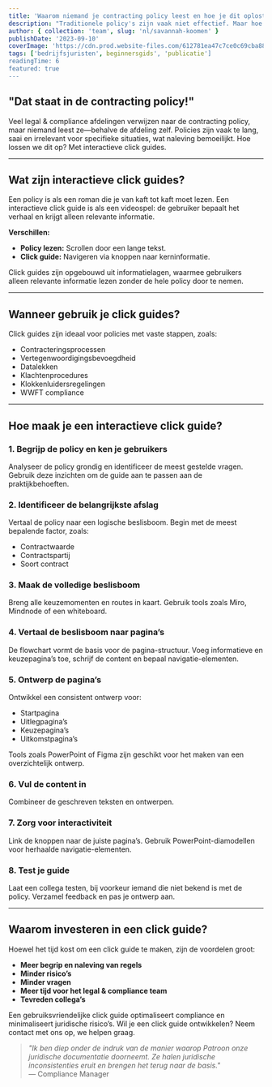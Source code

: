 ```yaml
---
title: 'Waarom niemand je contracting policy leest en hoe je dit oplost'
description: "Traditionele policy's zijn vaak niet effectief. Maar hoe zorg je ervoor dat je contracting policy wél wordt gelezen (en begrepen). Het antwoord: met een interactieve click guide. Hier lees je hoe je die maakt."
author: { collection: 'team', slug: 'nl/savannah-koomen' }
publishDate: '2023-09-10'
coverImage: 'https://cdn.prod.website-files.com/612781ea47c7ce0c69cba884/66e00914c156b4e713ac978e_whats%20the%20value%20of%20your%20contract%201.png'
tags: ['bedrijfsjuristen', beginnersgids', 'publicatie']
readingTime: 6
featured: true
---
```


## "Dat staat in de contracting policy!"

Veel legal & compliance afdelingen verwijzen naar de contracting policy, maar niemand leest ze—behalve de afdeling zelf. Policies zijn vaak te lang, saai en irrelevant voor specifieke situaties, wat naleving bemoeilijkt. Hoe lossen we dit op? Met interactieve click guides.

---

## Wat zijn interactieve click guides?

Een policy is als een roman die je van kaft tot kaft moet lezen. Een interactieve click guide is als een videospel: de gebruiker bepaalt het verhaal en krijgt alleen relevante informatie.

**Verschillen:**

- **Policy lezen:** Scrollen door een lange tekst.
- **Click guide:** Navigeren via knoppen naar kerninformatie.

Click guides zijn opgebouwd uit informatielagen, waarmee gebruikers alleen relevante informatie lezen zonder de hele policy door te nemen.

---

## Wanneer gebruik je click guides?

Click guides zijn ideaal voor policies met vaste stappen, zoals:

- Contracteringsprocessen
- Vertegenwoordigingsbevoegdheid
- Datalekken
- Klachtenprocedures
- Klokkenluidersregelingen
- WWFT compliance

---

## Hoe maak je een interactieve click guide?

### 1. Begrijp de policy en ken je gebruikers

Analyseer de policy grondig en identificeer de meest gestelde vragen. Gebruik deze inzichten om de guide aan te passen aan de praktijkbehoeften.

### 2. Identificeer de belangrijkste afslag

Vertaal de policy naar een logische beslisboom. Begin met de meest bepalende factor, zoals:

- Contractwaarde
- Contractspartij
- Soort contract

### 3. Maak de volledige beslisboom

Breng alle keuzemomenten en routes in kaart. Gebruik tools zoals Miro, Mindnode of een whiteboard.

### 4. Vertaal de beslisboom naar pagina’s

De flowchart vormt de basis voor de pagina-structuur. Voeg informatieve en keuzepagina’s toe, schrijf de content en bepaal navigatie-elementen.

### 5. Ontwerp de pagina’s

Ontwikkel een consistent ontwerp voor:

- Startpagina
- Uitlegpagina’s
- Keuzepagina’s
- Uitkomstpagina’s

Tools zoals PowerPoint of Figma zijn geschikt voor het maken van een overzichtelijk ontwerp.

### 6. Vul de content in

Combineer de geschreven teksten en ontwerpen.

### 7. Zorg voor interactiviteit

Link de knoppen naar de juiste pagina’s. Gebruik PowerPoint-diamodellen voor herhaalde navigatie-elementen.

### 8. Test je guide

Laat een collega testen, bij voorkeur iemand die niet bekend is met de policy. Verzamel feedback en pas je ontwerp aan.

---

## Waarom investeren in een click guide?

Hoewel het tijd kost om een click guide te maken, zijn de voordelen groot:

- **Meer begrip en naleving van regels**
- **Minder risico’s**
- **Minder vragen**
- **Meer tijd voor het legal & compliance team**
- **Tevreden collega’s**

Een gebruiksvriendelijke click guide optimaliseert compliance en minimaliseert juridische risico’s. Wil je een click guide ontwikkelen? Neem contact met ons op, we helpen graag.

> _"Ik ben diep onder de indruk van de manier waarop Patroon onze juridische documentatie doorneemt. Ze halen juridische inconsistenties eruit en brengen het terug naar de basis."_  
> — Compliance Manager
